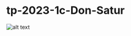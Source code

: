 # tp-2023-1c-Don-Satur

![alt text](https://github.com/sisoputnfrba/tp-2023-1c-Don-Satur/blob/main/Resources/protocolo%20de%20comunicacion%20SSOO.drawio.png)
